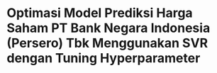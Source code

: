 # Optimasi Model Prediksi Harga Saham PT Bank Negara Indonesia (Persero) Tbk Menggunakan SVR dengan Tuning Hyperparameter


